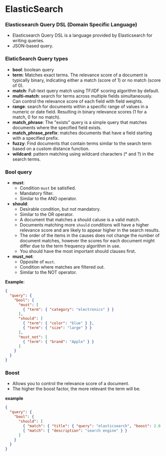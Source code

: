 # ElasticSearch


### Elasticsearch Query DSL (Domain Specific Language)
* Elasticsearch Query DSL is a language provided by Elasticsearch for writing queries.
* JSON-based query.


### ElaticSearch Query types
* **bool**: boolean query
* **term**: Matches exact terms. The relevance score of a document is typically binary, indicating either a match (score of 1) or no match (score of 0).
* **match**: Full-text query match using TF/IDF scoring algorithm by default.
* **multi-match**: search for terms across multiple fields simultaneously. Can control the relevance score of each field with field weights.
* **range**: search for documents within a specific range of values in a numeric or date field. Resulting in binary relevance scores (1 for a match, 0 for no match).
* **match_phrase**: The "exists" query is a simple query that matches documents where the specified field exists.
* **match_phrase_prefix**: matches documents that have a field starting with a specified prefix.
* **fuzzy**: Find documents that contain terms similar to the search term based on a custom distance function.
* **wildcard**: pattern matching using wildcard characters (* and ?) in the search terms.


### Bool query
* **must**:
    * Condition `must` be satisfied.
    * Mandatory filter.
    * Similar to the AND operator.
* **should**:
    * Desirable condition, but not mandatory.
    * Similar to the OR operator.
    * A document that matches a should caluse is a valid match.
    * Documents matching more `should` conditions will have a higher relevance score and are likely to appear higher in the search results.
    * The order of the items in the causes does not change the number of document matches, however the scores for each document might differ due to the term frequency algorithm in use.
    * You should have the most important should clauses first.
* **must_not**:
    * Opposite of `must`.
    * Condition where matches are filtered out.
    * Similar to the NOT operator.

**Example**:
```json
{
  "query": {
    "bool": {
      "must": [
        { "term": { "category": "electronics" } }
      ],
      "should": [
        { "term": { "color": "blue" } },
        { "term": { "size": "large" } }
      ],
      "must_not": [
        { "term": { "brand": "Apple" } }
      ]
    }
  }
}
```

### Boost
* Allows you to control the relevance score of a document.
* The higher the boost factor, the more relevant the term will be.

**example**
```json
{
  "query": {
    "bool": {
      "should": [
        { "match": { "title": { "query": "elasticsearch", "boost": 2.0 } } },
        { "match": { "description": "search engine" } }
      ]
    }
  }
}
```
